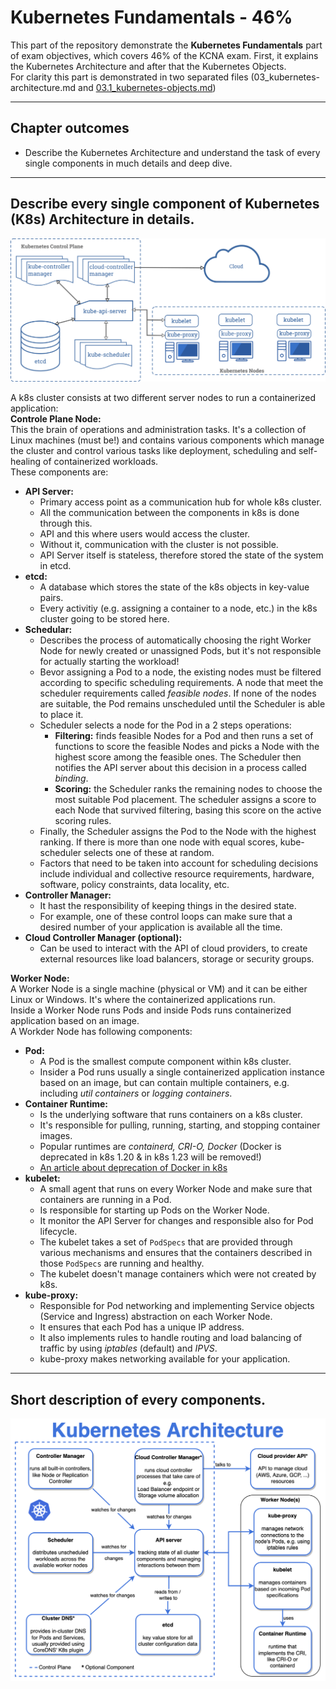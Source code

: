 # Kubernetes Fundamentals - 46%
This part of the repository demonstrate the **Kubernetes Fundamentals** part of exam objectives, which covers 46% of the KCNA exam. First, it explains the Kubernetes Architecture and after that the Kubernetes Objects.  
For clarity this part is demonstrated in two separated files (03_kubernetes-architecture.md and [03.1_kubernetes-objects.md](./03.1_kubernernetes-objects.md))

---

## Chapter outcomes
- Describe the Kubernetes Architecture and understand the task of every single components in much details and deep dive.

---

## Describe every single component of Kubernetes (K8s) Architecture in details.
![Kubernetes Architecture](./00_images/k8s-architecture.png)

A k8s cluster consists at two different server nodes to run a containerized application:  
**Controle Plane Node:**  
This the brain of operations and administration tasks. It's a collection of Linux machines (must be!) and  contains various components which manage the cluster and control various tasks like deployment, scheduling and self-healing of containerized workloads.  
These components are:
- **API Server:**
    - Primary access point as a communication hub for whole k8s cluster.
	- All the communication between the components in k8s is done through this.
    - API and this where users would access the cluster.
	- Without it, communication with the cluster is not possible.
    - API Server itself is stateless, therefore stored the state of the system in etcd.
- **etcd:**
    - A database which stores the state of the k8s objects in key-value pairs.
    - Every activitiy (e.g. assigning a container to a node, etc.) in the k8s cluster going to be stored here.
- **Schedular:**
    - Describes the process of automatically choosing the right Worker Node for newly created or unassigned Pods, but it's not responsible for actually starting the workload!
    - Bevor assigning a Pod to a node, the existing nodes must be filtered according to specific scheduling requirements. A node that meet the scheduler requirements called *feasible nodes*. If none of the nodes are suitable, the Pod remains unscheduled until the Scheduler is able to place it.
    - Scheduler selects a node for the Pod in a 2 steps operations:
        - **Filtering:** finds feasible Nodes for a Pod and then runs a set of functions to score the feasible Nodes and picks a Node with the highest score among the feasible ones. The Scheduler then notifies the API server about this decision in a process called *binding*.
        - **Scoring:** the Scheduler ranks the remaining nodes to choose the most suitable Pod placement. The scheduler assigns a score to each Node that survived filtering, basing this score on the active scoring rules.
    - Finally, the Scheduler assigns the Pod to the Node with the highest ranking. If there is more than one node with equal scores, kube-scheduler selects one of these at random.
    - Factors that need to be taken into account for scheduling decisions include individual and collective resource requirements, hardware, software, policy constraints, data locality, etc.
- **Controller Manager:**
    - It hast the responsibility of keeping things in the desired state.
    - For example, one of these control loops can make sure that a desired number of your application is available all the time.
- **Cloud Controller Manager (optional):**
    - Can be used to interact with the API of cloud providers, to create external resources like load balancers, storage or security groups.

**Worker Node:**  
A Worker Node is a single machine (physical or VM) and it can be either Linux or Windows. It's where the containerized applications run.  
Inside a Worker Node runs Pods and inside Pods runs containerized application based on an image.  
A Workder Node has following components:
- **Pod:**
    - A Pod is the smallest compute component within k8s cluster.
    - Insider a Pod runs usually a single containerized application instance based on an image, but can contain multiple containers, e.g. including *util containers* or *logging containers*.
- **Container Runtime:**
    - Is the underlying software that runs containers on a k8s cluster.
	- It's responsible for pulling, running, starting, and stopping container images.
    - Popular runtimes are *containerd, CRI-O, Docker* (Docker is deprecated in k8s 1.20 & in k8s 1.23 will be removed!)
    - [An article about deprecation of Docker in k8s](https://kubernetes.io/blog/2020/12/02/dont-panic-kubernetes-and-docker/)
- **kubelet:**
    - A small agent that runs on every Worker Node and make sure that containers are running in a Pod.
    - Is responsible for starting up Pods on the Worker Node.
    - It monitor the API Server for changes and responsible also for Pod lifecycle.
    - The kubelet takes a set of `PodSpecs` that are provided through various mechanisms and ensures that the containers described in those `PodSpecs` are running and healthy.
    - The kubelet doesn't manage containers which were not created by k8s.
- **kube-proxy:**
    - Responsible for Pod networking and implementing Service objects (Service and Ingress) abstraction on each Worker Node.
    - It ensures that each Pod has a unique IP address.
    - It also implements rules to handle routing and load balancing of traffic by using *iptables* (default) and *IPVS*.
    - kube-proxy makes networking available for your application.


---

## Short description of every components.

![k8s components short description](./00_images/k8s-architecture-components.png)



